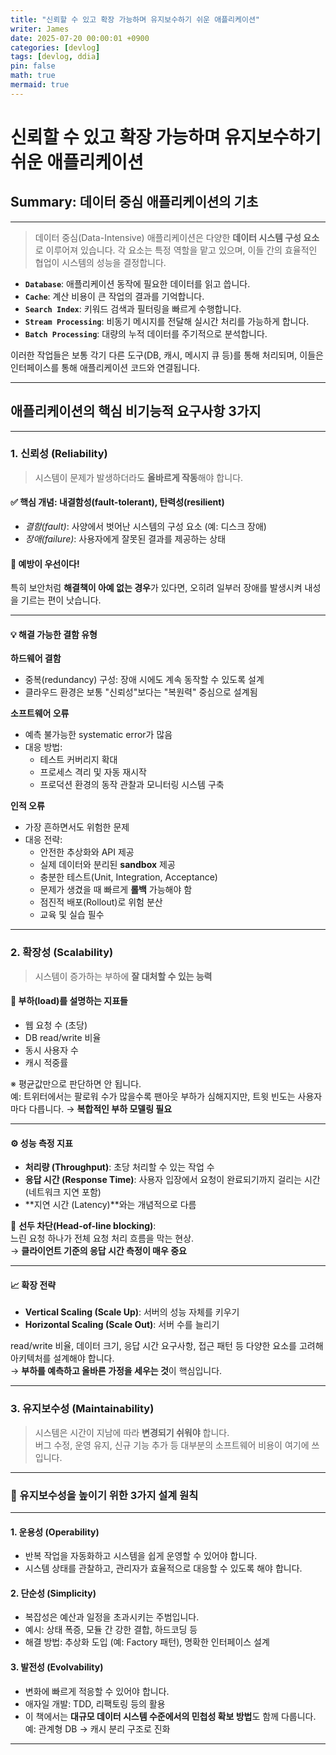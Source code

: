 ```yaml
---
title: "신뢰할 수 있고 확장 가능하며 유지보수하기 쉬운 애플리케이션"
writer: James
date: 2025-07-20 00:00:01 +0900
categories: [devlog]
tags: [devlog, ddia]
pin: false
math: true
mermaid: true
---
```


# 신뢰할 수 있고 확장 가능하며 유지보수하기 쉬운 애플리케이션

## Summary: 데이터 중심 애플리케이션의 기초

---

> 데이터 중심(Data-Intensive) 애플리케이션은 다양한 **데이터 시스템 구성 요소**로 이루어져 있습니다. 각 요소는 특정 역할을 맡고 있으며, 이들 간의 효율적인 협업이 시스템의 성능을 결정합니다.

- **`Database`**: 애플리케이션 동작에 필요한 데이터를 읽고 씁니다.  
- **`Cache`**: 계산 비용이 큰 작업의 결과를 기억합니다.  
- **`Search Index`**: 키워드 검색과 필터링을 빠르게 수행합니다.  
- **`Stream Processing`**: 비동기 메시지를 전달해 실시간 처리를 가능하게 합니다.  
- **`Batch Processing`**: 대량의 누적 데이터를 주기적으로 분석합니다.  

이러한 작업들은 보통 각기 다른 도구(DB, 캐시, 메시지 큐 등)를 통해 처리되며, 이들은 인터페이스를 통해 애플리케이션 코드와 연결됩니다.

---

## 애플리케이션의 핵심 **비기능적 요구사항** 3가지

---

### 1. 신뢰성 (Reliability)

> 시스템이 문제가 발생하더라도 **올바르게 작동**해야 합니다.

#### ✅ 핵심 개념: **내결함성(fault-tolerant)**, **탄력성(resilient)**  
- *결함(fault)*: 사양에서 벗어난 시스템의 구성 요소 (예: 디스크 장애)  
- *장애(failure)*: 사용자에게 잘못된 결과를 제공하는 상태  

#### 🎯 예방이 우선이다!
특히 보안처럼 **해결책이 아예 없는 경우**가 있다면, 오히려 일부러 장애를 발생시켜 내성을 기르는 편이 낫습니다.

---

#### 💡 해결 가능한 결함 유형

**하드웨어 결함**
- 중복(redundancy) 구성: 장애 시에도 계속 동작할 수 있도록 설계
- 클라우드 환경은 보통 "신뢰성"보다는 "복원력" 중심으로 설계됨

**소프트웨어 오류**
- 예측 불가능한 systematic error가 많음
- 대응 방법:
  - 테스트 커버리지 확대
  - 프로세스 격리 및 자동 재시작
  - 프로덕션 환경의 동작 관찰과 모니터링 시스템 구축

**인적 오류**
- 가장 흔하면서도 위험한 문제
- 대응 전략:
  - 안전한 추상화와 API 제공
  - 실제 데이터와 분리된 **sandbox** 제공
  - 충분한 테스트(Unit, Integration, Acceptance)
  - 문제가 생겼을 때 빠르게 **롤백** 가능해야 함
  - 점진적 배포(Rollout)로 위험 분산
  - 교육 및 실습 필수

---

### 2. 확장성 (Scalability)

> 시스템이 증가하는 부하에 **잘 대처할 수 있는 능력**

#### 📌 부하(load)를 설명하는 **지표들**
- 웹 요청 수 (초당)
- DB read/write 비율
- 동시 사용자 수
- 캐시 적중률

※ 평균값만으로 판단하면 안 됩니다.  
예: 트위터에서는 팔로워 수가 많을수록 팬아웃 부하가 심해지지만, 트윗 빈도는 사용자마다 다릅니다. → **복합적인 부하 모델링 필요**

---

#### ⚙️ 성능 측정 지표

- **처리량 (Throughput)**: 초당 처리할 수 있는 작업 수  
- **응답 시간 (Response Time)**: 사용자 입장에서 요청이 완료되기까지 걸리는 시간 (네트워크 지연 포함)  
- **지연 시간 (Latency)**와는 개념적으로 다름

📌 **선두 차단(Head-of-line blocking)**:  
느린 요청 하나가 전체 요청 처리 흐름을 막는 현상.  
→ **클라이언트 기준의 응답 시간 측정이 매우 중요**

---

#### 📈 확장 전략

- **Vertical Scaling (Scale Up)**: 서버의 성능 자체를 키우기
- **Horizontal Scaling (Scale Out)**: 서버 수를 늘리기

read/write 비율, 데이터 크기, 응답 시간 요구사항, 접근 패턴 등 다양한 요소를 고려해 아키텍처를 설계해야 합니다.  
→ **부하를 예측하고 올바른 가정을 세우는 것**이 핵심입니다.

---

### 3. 유지보수성 (Maintainability)

> 시스템은 시간이 지남에 따라 **변경되기 쉬워야** 합니다.  
> 버그 수정, 운영 유지, 신규 기능 추가 등 대부분의 소프트웨어 비용이 여기에 쓰입니다.

---

### 🔧 유지보수성을 높이기 위한 3가지 설계 원칙

---

#### 1. **운용성 (Operability)**
- 반복 작업을 자동화하고 시스템을 쉽게 운영할 수 있어야 합니다.
- 시스템 상태를 관찰하고, 관리자가 효율적으로 대응할 수 있도록 해야 합니다.

#### 2. **단순성 (Simplicity)**
- 복잡성은 예산과 일정을 초과시키는 주범입니다.
- 예시: 상태 폭증, 모듈 간 강한 결합, 하드코딩 등
- 해결 방법: 추상화 도입 (예: Factory 패턴), 명확한 인터페이스 설계

#### 3. **발전성 (Evolvability)**
- 변화에 빠르게 적응할 수 있어야 합니다.
- 애자일 개발: TDD, 리팩토링 등의 활용
- 이 책에서는 **대규모 데이터 시스템 수준에서의 민첩성 확보 방법**도 함께 다룹니다.  
  예: 관계형 DB → 캐시 분리 구조로 진화

---
